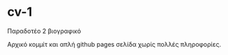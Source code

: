 # cv-1
Παραδοτέο 2 βιογραφικό

Αρχικό κομμίτ και απλή github pages σελίδα χωρίς πολλές πληροφορίες.
